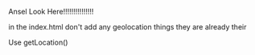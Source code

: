 Ansel Look Here!!!!!!!!!!!!!!!

in the index.html don't add any geolocation things they are already their

Use getLocation()
